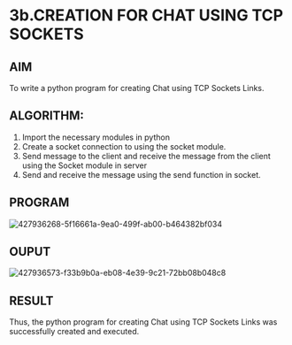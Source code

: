 # 3b.CREATION FOR CHAT USING TCP SOCKETS
## AIM
To write a python program for creating Chat using TCP Sockets Links.
## ALGORITHM:
1. Import the necessary modules in python
2. Create a socket connection to using the socket module.
3. Send message to the client and receive the message from the client using the Socket module in
 server
4. Send and receive the message using the send function in socket.
## PROGRAM
![427936268-5f16661a-9ea0-499f-ab00-b464382bf034](https://github.com/user-attachments/assets/39e434dc-d382-4e49-afdc-d62d15ce4201)

## OUPUT
![427936573-f33b9b0a-eb08-4e39-9c21-72bb08b048c8](https://github.com/user-attachments/assets/abd4faef-dd9f-4960-9537-3eb243895ee5)

## RESULT
Thus, the python program for creating Chat using TCP Sockets Links was successfully 
created and executed.
